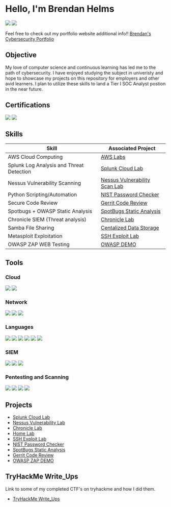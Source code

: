 # Hello, I'm Brendan Helms
<a href="https://www.linkedin.com/in/brendan-helms"><img src="https://img.shields.io/badge/-LinkedIn-0072b1?&style=for-the-badge&logo=linkedin&logoColor=white" /></a>
<a href="https://x.com/BrendanHelmss"><img src="https://img.shields.io/badge/-X-000000?&style=for-the-badge&logo=x&logoColor=white" /></a>

Feel free to check out my portfolio website additional info!!
<a href="https://bhelmss.github.io">Brendan's Cybersecurity Portfolio</a>


## Objective

My love of computer science and continuous learning has led me to the path of cybersecurity. I have enjoyed studying the subject in univeristy and hope
to showcase my projects on this repository for employers and other avid learners. I plan to utilize these skills to land a Tier I SOC Analyst postion in
the near future.

## Certifications
<div>
    <img src="https://img.shields.io/badge/-CompTIA%20Security%2B-E00?&style=for-the-badge&logo=CompTIA&logoColor=white" />
    <img src="https://img.shields.io/badge/-Google%20Cybersecurity%20Certificate-4285F4?&style=for-the-badge&logo=Google&logoColor=white" />
</div>

## Skills

| Skill                                         | Associated Project         |
|-----------------------------------------------|----------------------------|
| AWS Cloud Computing                           | <a href="https://github.com/BHelmss/AWS-Cloud-Practicioner-Essentials"> AWS Labs</a>|
| Splunk Log Analysis and Threat Detection      | <a href="https://github.com/BHelmss/Splunk-Cloud-Lab">Splunk Cloud Lab</a>|
| Nessus Vulnerability Scanning                 |<a href="https://github.com/BHelmss/Nessus-Vulnerability-Scan-Lab">Nessus Vulnerability Scan Lab</a>|
| Python Scripting/Automation                   | <a href="https://github.com/BHelmss/password_checker">NIST Password Checker</a>|
| Secure Code Review                            | <a href="https://github.com/BHelmss/Gerrit_Code_Review">Gerrit Code Review</a>|
| Spotbugs + OWASP Static Analysis              | <a href="https://github.com/BHelmss/SpotBugs_Static_Analysis">SpotBugs Static Analysis</a>|
| Chronicle SIEM (Threat analysis)              | <a href="https://github.com/BHelmss/Chronicle-Lab">Chronicle Lab</a>|
| Samba File Sharing                            | <a href="https://github.com/BHelmss/Centralized-Data-Storage">Centalized Data Storage</a>|
| Metasploit Exploitation                       | <a href="https://github.com/BHelmss/SSH_Login_Exploit">SSH Exploit Lab</a>|
| OWASP ZAP WEB Testing                         | <a href="https://github.com/BHelmss/OWASP-ZAP-DEMO">OWASP DEMO</a>|

## Tools

### Cloud
<div>
    <img src="https://img.shields.io/badge/-AWS-232F3E?&style=for-the-badge&logo=Amazon-AWS&logoColor=white" />
    <img src="https://img.shields.io/badge/-Google%20Cloud-4285F4?&style=for-the-badge&logo=Google-Cloud&logoColor=white" />
</div>

### Network
<div>
    <img src="https://img.shields.io/badge/-Wireshark-1679A7?&style=for-the-badge&logo=Wireshark&logoColor=white" />
    <img src="https://img.shields.io/badge/-Suricata-EF3B2D?&style=for-the-badge&logo=Suricata&logoColor=white" />
    <img src="https://img.shields.io/badge/-Samba-009e73?&style=for-the-badge&logo=Samba&logoColor=white" />
</div>

### Languages
<div>
    <img src="https://img.shields.io/badge/-Java-007396?&style=for-the-badge&logo=java&logoColor=white" />
    <img src="https://img.shields.io/badge/-Python-3776AB?&style=for-the-badge&logo=python&logoColor=white" />
    <img src="https://img.shields.io/badge/-SQL-4479A1?&style=for-the-badge&logo=database&logoColor=white" />
    <img src="https://img.shields.io/badge/HTML5-E34F26?style=for-the-badge&logo=HTML5&logoColor=white" />
    <img src="https://img.shields.io/badge/CSS3-1572B6?style=for-the-badge&logo=CSS3&logoColor=white" />
    <img src="https://img.shields.io/badge/JavaScript-F7DF1E?style=for-the-badge&logo=JavaScript&logoColor=black" />

</div>

### SIEM
<div>
    <img src="https://img.shields.io/badge/-Splunk-000000?&style=for-the-badge&logo=Splunk&logoColor=white" />
    <img src="https://img.shields.io/badge/-Chronicle-4285F4?&style=for-the-badge&logo=Google&logoColor=white" />
    <img src="https://img.shields.io/badge/-Elastic-005571?&style=for-the-badge&logo=Elastic&logoColor=white" />
</div>

### Pentesting and Scanning
<div>
    <img src="https://img.shields.io/badge/Burp%20Suite-FF7139?style=for-the-badge&logoColor=white" />
    <img src="https://img.shields.io/badge/Nessus-00B1E1?style=for-the-badge&logo=Tenable&logoColor=white" />
    <img src="https://img.shields.io/badge/OWASP%20ZAP-0A0A0A?style=for-the-badge&logo=OWASP&logoColor=white" />
    <img src="https://img.shields.io/badge/Caido-444444?style=for-the-badge&logo=bugatti&logoColor=white" />
</div>


## Projects
- <a href="https://github.com/BHelmss/Splunk-Cloud-Lab">Splunk Cloud Lab</a>
- <a href="https://github.com/BHelmss/Nessus-Vulnerability-Scan-Lab">Nessus Vulnerability Lab</a>
- <a href="https://github.com/BHelmss/Chronicle-Lab">Chronicle Lab</a>
- <a href="https://github.com/BHelmss/Home-Lab">Home Lab</a>
- <a href="https://github.com/BHelmss/SSH_Login_Exploit">SSH Exploit Lab</a>
- <a href="https://github.com/BHelmss/password_checker">NIST Password Checker</a>
- <a href="https://github.com/BHelmss/SpotBugs_Static_Analysis">SpotBugs Static Analysis</a>
- <a href="https://github.com/BHelmss/Gerrit_Code_Review">Gerrit Code Review</a>
- <a href="https://github.com/BHelmss/OWASP-ZAP-DEMO">OWASP ZAP DEMO</a>

## TryHackMe Write_Ups
Link to some of my completed CTF's on tryhackme and how I did them.
- <a href="https://github.com/BHelmss/tryhackme_CTF_Writeups">TryHackMe Write_Ups</a>
